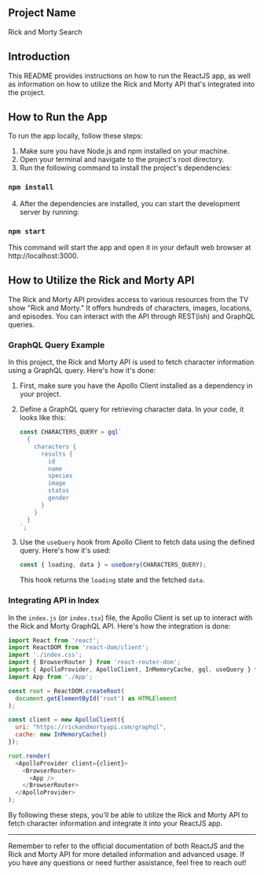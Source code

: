 ## Project Name

Rick and Morty Search

## Introduction

This README provides instructions on how to run the ReactJS app, as well as information on how to utilize the Rick and Morty API that's integrated into the project.

## How to Run the App

To run the app locally, follow these steps:

1. Make sure you have Node.js and npm installed on your machine.
2. Open your terminal and navigate to the project's root directory.
3. Run the following command to install the project's dependencies:

### `npm install`

4. After the dependencies are installed, you can start the development server by running:

  ### `npm start`

   This command will start the app and open it in your default web browser at http://localhost:3000.

## How to Utilize the Rick and Morty API

The Rick and Morty API provides access to various resources from the TV show "Rick and Morty." It offers hundreds of characters, images, locations, and episodes. You can interact with the API through REST(ish) and GraphQL queries.

### GraphQL Query Example

In this project, the Rick and Morty API is used to fetch character information using a GraphQL query. Here's how it's done:

1. First, make sure you have the Apollo Client installed as a dependency in your project.

2. Define a GraphQL query for retrieving character data. In your code, it looks like this:

   ```javascript
   const CHARACTERS_QUERY = gql`
     {
       characters {
         results {
           id
           name
           species
           image
           status
           gender
         }
       }
     }
   `;
   ```

3. Use the `useQuery` hook from Apollo Client to fetch data using the defined query. Here's how it's used:

   ```javascript
   const { loading, data } = useQuery(CHARACTERS_QUERY);
   ```

   This hook returns the `loading` state and the fetched `data`.

### Integrating API in Index

In the `index.js` (or `index.tsx`) file, the Apollo Client is set up to interact with the Rick and Morty GraphQL API. Here's how the integration is done:

```javascript
import React from 'react';
import ReactDOM from 'react-dom/client';
import './index.css';
import { BrowserRouter } from 'react-router-dom';
import { ApolloProvider, ApolloClient, InMemoryCache, gql, useQuery } from "@apollo/client";
import App from './App';

const root = ReactDOM.createRoot(
  document.getElementById('root') as HTMLElement
);

const client = new ApolloClient({
  uri: "https://rickandmortyapi.com/graphql",
  cache: new InMemoryCache()
});

root.render(
  <ApolloProvider client={client}>
    <BrowserRouter>
      <App />
    </BrowserRouter>
  </ApolloProvider>
);
```

By following these steps, you'll be able to utilize the Rick and Morty API to fetch character information and integrate it into your ReactJS app.

---

Remember to refer to the official documentation of both ReactJS and the Rick and Morty API for more detailed information and advanced usage. If you have any questions or need further assistance, feel free to reach out!

